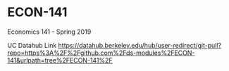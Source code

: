 # ECON-141
Economics 141 - Spring 2019 

UC Datahub Link
https://datahub.berkeley.edu/hub/user-redirect/git-pull?repo=https%3A%2F%2Fgithub.com%2Fds-modules%2FECON-141&urlpath=tree%2FECON-141%2F
